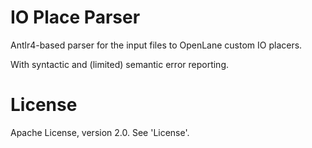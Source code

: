 # IO Place Parser
Antlr4-based parser for the input files to OpenLane custom IO placers.

With syntactic and (limited) semantic error reporting.

# License
Apache License, version 2.0. See 'License'.
